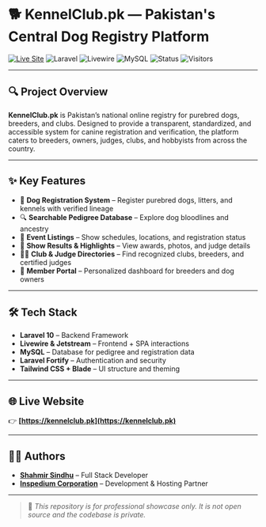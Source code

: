 # 🐕 KennelClub.pk — Pakistan's Central Dog Registry Platform

[![Live Site](https://img.shields.io/badge/Visit-kennelclub.pk-blue?style=for-the-badge)](https://kennelclub.pk)
![Laravel](https://img.shields.io/badge/Laravel-10.x-red?style=for-the-badge&logo=laravel)
![Livewire](https://img.shields.io/badge/Livewire-Enabled-blueviolet?style=for-the-badge)
![MySQL](https://img.shields.io/badge/Database-MySQL-orange?style=for-the-badge&logo=mysql)
![Status](https://img.shields.io/badge/Status-Live-success?style=for-the-badge)
![Visitors](https://visitor-badge.laobi.icu/badge?page_id=shahmirsindhu.kennelclub.pk&style=for-the-badge)

---

## 🔍 Project Overview

**KennelClub.pk** is Pakistan’s national online registry for purebred dogs, breeders, and clubs. Designed to provide a transparent, standardized, and accessible system for canine registration and verification, the platform caters to breeders, owners, judges, clubs, and hobbyists from across the country.

---

## ✨ Key Features

- 🐾 **Dog Registration System** – Register purebred dogs, litters, and kennels with verified lineage
- 🔍 **Searchable Pedigree Database** – Explore dog bloodlines and ancestry
- 📅 **Event Listings** – Show schedules, locations, and registration status
- 📸 **Show Results & Highlights** – View awards, photos, and judge details
- 🧑‍⚖️ **Club & Judge Directories** – Find recognized clubs, breeders, and certified judges
- 🔐 **Member Portal** – Personalized dashboard for breeders and dog owners

---

## 🛠️ Tech Stack

- **Laravel 10** – Backend Framework
- **Livewire & Jetstream** – Frontend + SPA interactions
- **MySQL** – Database for pedigree and registration data
- **Laravel Fortify** – Authentication and security
- **Tailwind CSS + Blade** – UI structure and theming

---

## 🌐 Live Website

👉 **[https://kennelclub.pk](https://kennelclub.pk)**

---

## 👨‍💻 Authors

- **[Shahmir Sindhu](https://github.com/shahmirsindhu)** – Full Stack Developer  
- **[Inspedium Corporation](https://inspedium.com)** – Development & Hosting Partner

---

> 📌 _This repository is for professional showcase only. It is not open source and the codebase is private._
